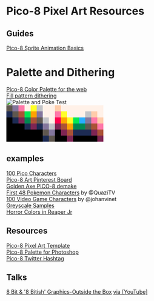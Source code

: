 # Pico-8 Pixel Art Resources

## Guides
[Pico-8 Sprite Animation Basics](https://www.lexaloffle.com/bbs/?pid=37142)  

# Palette and Dithering
[Pico-8 Color Palette for the web](https://www.romanzolotarev.com/pico-8-color-palette/)  
[Fill pattern dithering](https://www.lexaloffle.com/bbs/?tid=30231)  
![Palette and Poke Test](https://www.lexaloffle.com/bbs/cposts/1/14845.p8.png)  
![Palette fades](resources/p8palfades.png)  
## examples
[100 Pico Characters](http://pixeljoint.com/pixelart/97494.htm)  
[Pico-8 Art Pinterest Board](https://www.pinterest.com/laurymichel/pico-8/)  
[Golden Axe PICO-8 demake](http://pixeljoint.com/pixelart/98992.htm)  
[First 48 Pokemon Characters](https://twitter.com/QaziTV/status/636021323756662784) by @QuaziTV  
[100 Video Game Characters](https://twitter.com/johanvinet/status/635814153601597441) by @johanvinet  
[Greyscale Samples](https://twitter.com/castpixel/status/600608894587707392)  
[Horror Colors in Reaper Jr](https://www.lexaloffle.com/bbs/?tid=2403)

## Resources
[Pico-8 Pixel Art Template](http://pixeljoint.com/pixelart/109853.htm)  
[Pico-8 Palette for Photoshop](http://terriblegames.com/downloads/Pico8.gpl)  
[Pico-8 Twitter Hashtag](https://twitter.com/hashtag/pico8)  

## Talks
[8 Bit & '8 Bitish' Graphics-Outside the Box](https://www.gdcvault.com/play/1023586/8-Bit-8-Bitish-Graphics) [via [YouTube]](https://www.youtube.com/watch?v=aMcJ1Jvtef0)  
